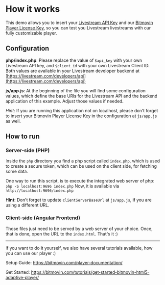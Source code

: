 # How it works
This demo allows you to insert your [Livestream API Key](https://livestream.com/developers/api) and our [Bitmovin Player License Key](https://bitmovin.com/tutorials/get-started-bitmovin-html5-adaptive-player/), so you can test you Livestream livestreams with our fully customizable player.

## Configuration
**php/index.php**: Please replace the value of `$api_key` with your own Livestream API key, and `$client_id` with 
your own Livestream Client ID. Both values are available in your Livestream developer backend at 
[https://livestream.com/developers/api](https://livestream.com/developers/api)

**js/app.js**: At the beginning of the file you will find some configuration values, which define the base URls for the Livestream API and the backend application of this example. Adjust those values if needed. 

_Hint:_ If you are running this application not on localhost, please don't forget to insert your Bitmovin Player License Key in the configuration at `js/app.js` as well.

## How to run

### Server-side (PHP)
Inside the `php` directory you find a php script called `index.php`, which is used to create a secure token, 
which can be used on the client side, for fetching some data. 

One way to run this script, is to execute the integrated web server of php: `php -S localhost:9696 index.php`
Now, it is available via `http://localhost:9696/index.php` 

**Hint:** Don't forget to update `clientServerBaseUrl` at `js/app.js`, if you are using a different URL.

### Client-side (Angular Frontend)
Those files just need to be served by a web server of your choice. Once, that is done, open the URL to the `index.html`. 
That's it :)

---

If you want to do it yourself, we also have several tutorials available, how you can use our player :)

Setup Guide: https://bitmovin.com/player-documentation/

Get Started: https://bitmovin.com/tutorials/get-started-bitmovin-html5-adaptive-player/

